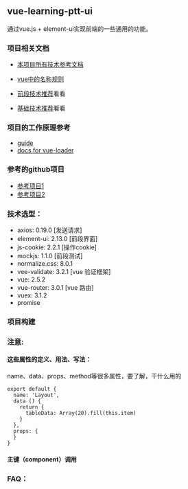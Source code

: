 ## vue-learning-ptt-ui
通过vue.js + element-ui实现前端的一些通用的功能。  

### 项目相关文档
* [本项目所有技术参考文档](./doc/TECHNOLOGY_INTRODUCTION.md)  
* [vue中的名称规则](doc/NAME_SPECIFICATION.md)
* [前段技术推荐](./doc/TECHNICAL_RECOMMDENDATION.md)看看  

* [基础技术推荐](./doc/BASIC_TECHNOLOGY.md)看看
  
### 项目的工作原理参考
* [guide](http://vuejs-templates.github.io/webpack/)
* [docs for vue-loader](http://vuejs.github.io/vue-loader)  
  
   
### 参考的github项目 
* [参考项目1](https://github.com/PanJiaChen/vue-element-admin.git)
* [参考项目2](https://github.com/ggwork/book.git)


### 技术选型：
* axios:  0.19.0 [发送请求] 
* element-ui:  2.13.0  [前段界面]
* js-cookie:  2.2.1  [操作cookie]
* mockjs:  1.1.0  [前段测试]
* normalize.css:  8.0.1 
* vee-validate:  3.2.1 [vue 验证框架] 
* vue:  2.5.2 
* vue-router:  3.0.1 [vue 路由]
* vuex:  3.1.2
* promise  
  
### 项目构建

### 注意:
#### 这些属性的定义、用法、写法：
name、data、props、method等很多属性，要了解，干什么用的
````
export default {
  name: 'Layout',
  data () {
    return {
      tableData: Array(20).fill(this.item)
    }
  },
  props: {
  }
}
````

#### 主键（component）调用

### FAQ：
